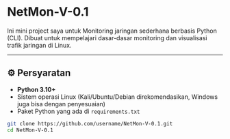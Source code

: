 # NetMon-V-0.1
Ini mini project saya untuk Monitoring jaringan sederhana berbasis Python (CLI).  Dibuat untuk mempelajari dasar-dasar monitoring dan visualisasi trafik jaringan di Linux.

---

## ⚙️ Persyaratan  

- **Python 3.10+**  
- Sistem operasi Linux (Kali/Ubuntu/Debian direkomendasikan, Windows juga bisa dengan penyesuaian)  
- Paket Python yang ada di `requirements.txt`  

```bash
git clone https://github.com/username/NetMon-V-0.1.git
cd NetMon-V-0.1
